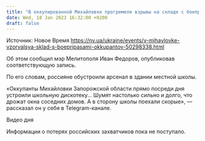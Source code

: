 ```yaml
---
title: "В оккупированной Михайловке прогремели взрывы на складе с боеприпасами ВС РФ — Федоров"
date: Wed, 18 Jan 2023 16:32:00 +0200
draft: false
---
```

Источник: Новое Время https://nv.ua/ukraine/events/v-mihaylovke-vzorvalsya-sklad-s-boepripasami-okkupantov-50298338.html


 Об этом сообщил мэр Мелитополя Иван Федоров, опубликовав соответствующую запись.

По его словам, россияне обустроили арсенал в здании местной школы.

«Оккупанты Михайловки Запорожской области прямо посреди дня устроили школьную дискотеку… Шумят настолько сильно и долго, что дрожат окна соседних домов. А в сторону школы поехали скорые», — рассказал он у себя в Telegram-канале.

  Видео дня   

Информации о потерях российских захватчиков пока не поступало.
